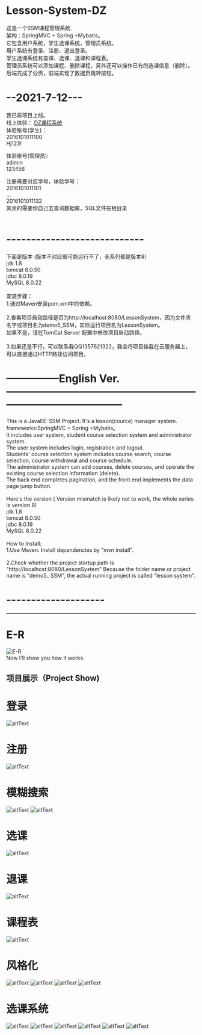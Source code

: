 # Lesson-System-DZ
这是一个SSM课程管理系统. <br>
架构：SpringMVC + Spring +Mybatis。<br>
它包含用户系统，学生选课系统，管理员系统。<br>
用户系统有登录、注册、退出登录。<br>
学生选课系统有查课、选课、退课和课程表。<br>
管理员系统可以添加课程、删除课程，另外还可以操作已有的选课信息（删除）。<br>
后端完成了分页，前端实现了数据页跳转按钮。<br>

# --2021-7-12---
我已将项目上线。<br>
线上体验：
[DZ课程系统](http://47.108.151.159:8080/LessonSystem/)
<br>
体验账号(学生)：<br>
2016101011100    <br>
Hj123!<br>

体验账号(管理员):<br>
adimin<br>
123456<br>

注册需要对应学号，体验学号：<br>
2016101011101<br>
...<br>
2016101011132<br>
其余的需要你自己去查询数据库，SQL文件在根目录<br>
<br>
# ----------------------------

下面是版本	(版本不对应很可能运行不了，全系列都是版本8）<br>
jdk	1.8<br>
tomcat	8.0.50<br>
jdbc	8.0.19<br>
MySQL	8.0.22<br>
<br>
安装步骤：<br>
1.通过Maven安装pom.xml中的依赖。<br>
<br>
2.查看项目启动路径是否为http://localhost:8080/LessonSystem，因为文件夹名字或项目名为demo5_SSM，实际运行项目名为LessonSystem。<br>
如果不是，请在TomCat Server 配置中修改项目启动路径。<br>
<br>
3.如果还是不行，可以联系我QQ1357621322，我会将项目挂载在云服务器上，可以直接通过HTTP路径访问项目。<br>

# —————English Ver.—————————————————————————————
This is a JavaEE-SSM Project. It's a lesson(cource) manager system.<br>
frameworks:SpringMVC + Spring +Mybatis。<br>
It includes user system, student course selection system and administrator system.<br>
The user system includes login, registration and logout.<br>
Students' course selection system includes course search, course selection, course withdrawal and course schedule.<br>
The administrator system can add courses, delete courses, and operate the existing course selection information (delete).<br>
The back end completes pagination, and the front end implements the data page jump button.<br>
<br>
Here's the version ( Version mismatch is likely not to work, the whole series is version 8)<br>
jdk	1.8<br>
tomcat	8.0.50<br>
jdbc	8.0.19<br>
MySQL	8.0.22<br>
<br>
How to Install:<br>
1.Use Maven. Install dependencies by "mvn install".<br>
<br>
2.Check whether the project startup path is "http://localhost:8080/LessonSystem" Because the folder name or project name is "demo5_ SSM", the actual running project is called "lesson system".<br>

# --------------------

<hr>

# E-R
![E-R](./static/E-R.jpg)<br>
Now I'll show you how it works.<br>

## 项目展示（Project Show)
# 登录
![altText](./static/1.png)

# 注册
![altText](./static/2.png)

# 模糊搜索
![altText](./static/3.png)
![altText](./static/4.png)

# 选课
![altText](./static/5.png)

# 退课
![altText](./static/6.png)

# 课程表
![altText](./static/7.png)

# 风格化
![altText](./static/s0.png)
![altText](./static/s1.png)
![altText](./static/s2.png)
![altText](./static/s3.png)

# 选课系统
![altText](./static/m0.png)
![altText](./static/m1.png)
![altText](./static/m2.png)
![altText](./static/m3.png)
![altText](./static/m4.png)
![altText](./static/m5.png)